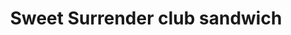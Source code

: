 ---
title: 'Sweet Surrender club sandwich'
description: 'Organic homemade whole-grain bun with homemade pesto-mayonnaise, lettuce, sesame pan-fried chicken, bacon, pickled red-onions, and fresh tomato. '
price: '60'
size: '2'
meta:
    id: 31147b8d989100bed3602cc8e3e340ea0142ebca
    parentId: f20f57fa9c3d8bff0902cfb33f350091a3a48d51
    language: en
---